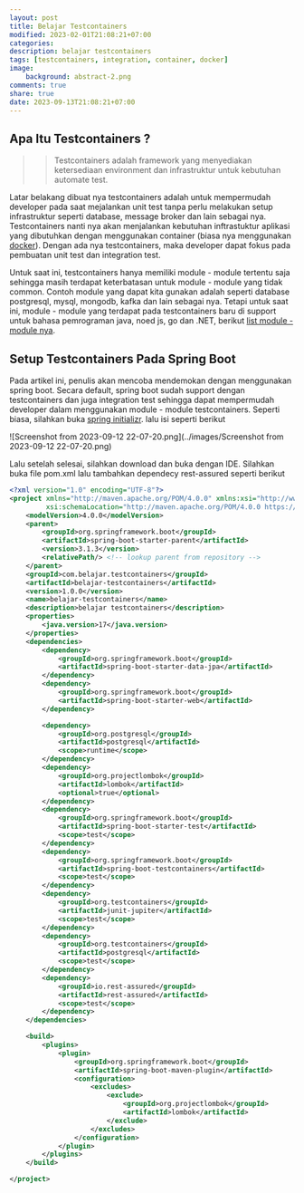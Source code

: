 ```yaml
---
layout: post
title: Belajar Testcontainers
modified: 2023-02-01T21:08:21+07:00
categories:
description: belajar testcontainers
tags: [testcontainers, integration, container, docker]
image:
    background: abstract-2.png
comments: true
share: true
date: 2023-09-13T21:08:21+07:00
---
```


## Apa Itu Testcontainers ?

>>Testcontainers adalah framework yang menyediakan ketersediaan environment dan infrastruktur untuk kebutuhan automate test.

Latar belakang dibuat nya testcontainers adalah untuk mempermudah developer pada saat mejalankan unit test tanpa perlu melakukan setup infrastruktur seperti database, message broker dan lain sebagai nya. Testcontainers nanti nya akan menjalankan kebutuhan inftrastuktur aplikasi yang dibutuhkan dengan menggunakan container (biasa nya menggunakan [docker](https://rizkimufrizal.github.io/belajar-docker/)). Dengan ada nya testcontainers, maka developer dapat fokus pada pembuatan unit test dan integration test. 

Untuk saat ini, testcontainers hanya memiliki module - module tertentu saja sehingga masih terdapat keterbatasan untuk module - module yang tidak common. Contoh module yang dapat kita gunakan adalah seperti database postgresql, mysql, mongodb, kafka dan lain sebagai nya. Tetapi untuk saat ini, module - module yang terdapat pada testcontainers baru di support untuk bahasa pemrograman java, noed js, go dan .NET, berikut [list module - module nya](https://testcontainers.com/modules/).

## Setup Testcontainers Pada Spring Boot

Pada artikel ini, penulis akan mencoba mendemokan dengan menggunakan spring boot. Secara default, spring boot sudah support dengan testcontainers dan juga integration test sehingga dapat mempermudah developer dalam menggunakan module - module testcontainers. Seperti biasa, silahkan buka [spring initializr](https://start.spring.io/). lalu isi seperti berikut

![Screenshot from 2023-09-12 22-07-20.png](../images/Screenshot from 2023-09-12 22-07-20.png)

Lalu setelah selesai, silahkan download dan buka dengan IDE. Silahkan buka file pom.xml lalu tambahkan dependecy rest-assured seperti berikut

```xml
<?xml version="1.0" encoding="UTF-8"?>
<project xmlns="http://maven.apache.org/POM/4.0.0" xmlns:xsi="http://www.w3.org/2001/XMLSchema-instance"
         xsi:schemaLocation="http://maven.apache.org/POM/4.0.0 https://maven.apache.org/xsd/maven-4.0.0.xsd">
    <modelVersion>4.0.0</modelVersion>
    <parent>
        <groupId>org.springframework.boot</groupId>
        <artifactId>spring-boot-starter-parent</artifactId>
        <version>3.1.3</version>
        <relativePath/> <!-- lookup parent from repository -->
    </parent>
    <groupId>com.belajar.testcontainers</groupId>
    <artifactId>belajar-testcontainers</artifactId>
    <version>1.0.0</version>
    <name>belajar-testcontainers</name>
    <description>belajar testcontainers</description>
    <properties>
        <java.version>17</java.version>
    </properties>
    <dependencies>
        <dependency>
            <groupId>org.springframework.boot</groupId>
            <artifactId>spring-boot-starter-data-jpa</artifactId>
        </dependency>
        <dependency>
            <groupId>org.springframework.boot</groupId>
            <artifactId>spring-boot-starter-web</artifactId>
        </dependency>

        <dependency>
            <groupId>org.postgresql</groupId>
            <artifactId>postgresql</artifactId>
            <scope>runtime</scope>
        </dependency>
        <dependency>
            <groupId>org.projectlombok</groupId>
            <artifactId>lombok</artifactId>
            <optional>true</optional>
        </dependency>
        <dependency>
            <groupId>org.springframework.boot</groupId>
            <artifactId>spring-boot-starter-test</artifactId>
            <scope>test</scope>
        </dependency>
        <dependency>
            <groupId>org.springframework.boot</groupId>
            <artifactId>spring-boot-testcontainers</artifactId>
            <scope>test</scope>
        </dependency>
        <dependency>
            <groupId>org.testcontainers</groupId>
            <artifactId>junit-jupiter</artifactId>
            <scope>test</scope>
        </dependency>
        <dependency>
            <groupId>org.testcontainers</groupId>
            <artifactId>postgresql</artifactId>
            <scope>test</scope>
        </dependency>
        <dependency>
            <groupId>io.rest-assured</groupId>
            <artifactId>rest-assured</artifactId>
            <scope>test</scope>
        </dependency>
    </dependencies>

    <build>
        <plugins>
            <plugin>
                <groupId>org.springframework.boot</groupId>
                <artifactId>spring-boot-maven-plugin</artifactId>
                <configuration>
                    <excludes>
                        <exclude>
                            <groupId>org.projectlombok</groupId>
                            <artifactId>lombok</artifactId>
                        </exclude>
                    </excludes>
                </configuration>
            </plugin>
        </plugins>
    </build>

</project>
```